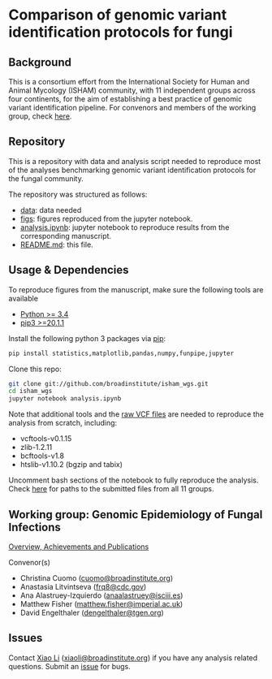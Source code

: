 # Comparison of genomic variant identification protocols for fungi
## Background
This is a consortium effort from the International Society for Human and Animal Mycology (ISHAM) community, with 11 independent groups across four continents, for the aim of establishing a best practice of genomic variant identification pipeline. For convenors and members of the working group, check [here](#WG).

## Repository
This is a repository with data and analysis script needed to reproduce most of the analyses benchmarking genomic variant identification protocols for the fungal community.

The repository was structured as follows:
 - [data](./data): data needed
 - [figs](./figs): figures reproduced from the jupyter notebook.
 - [analysis.ipynb](./analysis.ipynb): jupyter notebook to reproduce results from the corresponding manuscript.
 - [README.md](./README.md): this file.

## Usage & Dependencies
To reproduce figures from the manuscript, make sure the following tools are available
- [Python >= 3.4](https://www.python.org/)
- [pip3 >=20.1.1](https://pip.pypa.io/)

Install the following python 3 packages via [pip](https://pip.pypa.io/):
```sh
pip install statistics,matplotlib,pandas,numpy,funpipe,jupyter
```

Clone this repo:
```sh
git clone git://github.com/broadinstitute/isham_wgs.git
cd isham_wgs
jupyter notebook analysis.ipynb
```
Note that additional tools and the [raw VCF files](https://figshare.com/s/21e8039b0fa31ea7b7f8) are needed to reproduce the analysis from scratch, including:
 - vcftools-v0.1.15
 - zlib-1.2.11
 - bcftools-v1.8
 - htslib-v1.10.2 (bgzip and tabix)

Uncomment bash sections of the notebook to fully reproduce the analysis.
Check [here](data/README.md) for paths to the submitted files from all 11 groups.

## <a name='WG'>Working group: Genomic Epidemiology of Fungal Infections</a>
[Overview, Achievements and Publications](https://www.isham.org/working-groups/genomic-epidemiology-fungal-infections)

Convenor(s)
* Christina Cuomo (cuomo@broadinstitute.org)
* Anastasia Litvintseva (frq8@cdc.gov)
* Ana Alastruey-Izquierdo (anaalastruey@isciii.es)
* Matthew Fisher (matthew.fisher@imperial.ac.uk)
* David Engelthaler (dengelthaler@tgen.org)

## Issues
Contact [Xiao Li](https://github.com/xiaoli0) (xiaoli@broadinstitute.org) if you have any analysis related questions. Submit an [issue](https://github.com/broadinstitute/isham_wgs/issues) for bugs.
